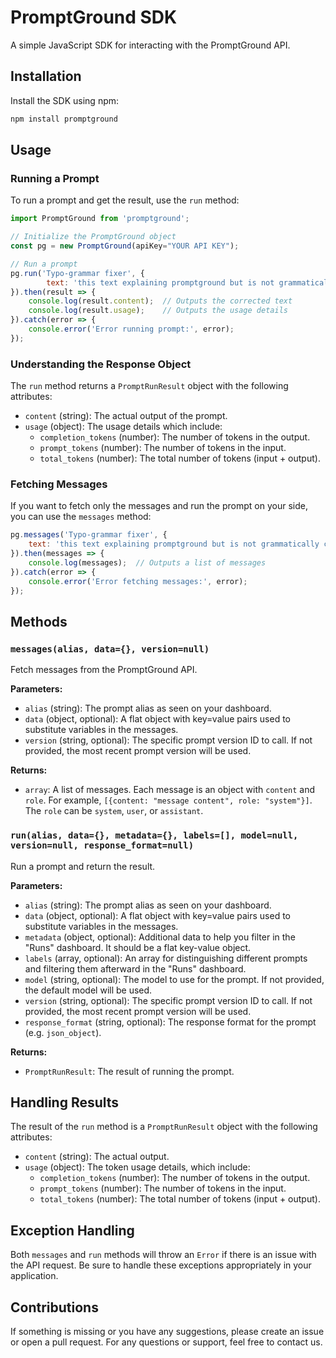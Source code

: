 
# PromptGround SDK

A simple JavaScript SDK for interacting with the PromptGround API.

## Installation

Install the SDK using npm:

```bash
npm install promptground
```

## Usage

### Running a Prompt

To run a prompt and get the result, use the `run` method:

```javascript
import PromptGround from 'promptground';

// Initialize the PromptGround object
const pg = new PromptGround(apiKey="YOUR API KEY");

// Run a prompt
pg.run('Typo-grammar fixer', {
        text: 'this text explaining promptground but is not grammatically correct' 
}).then(result => {
    console.log(result.content);  // Outputs the corrected text
    console.log(result.usage);    // Outputs the usage details
}).catch(error => {
    console.error('Error running prompt:', error);
});
```

### Understanding the Response Object

The `run` method returns a `PromptRunResult` object with the following attributes:

- `content` (string): The actual output of the prompt.
- `usage` (object): The usage details which include:
  - `completion_tokens` (number): The number of tokens in the output.
  - `prompt_tokens` (number): The number of tokens in the input.
  - `total_tokens` (number): The total number of tokens (input + output).


### Fetching Messages

If you want to fetch only the messages and run the prompt on your side, you can use the `messages` method:

```javascript
pg.messages('Typo-grammar fixer', {
    text: 'this text explaining promptground but is not grammatically correct' 
}).then(messages => {
    console.log(messages);  // Outputs a list of messages
}).catch(error => {
    console.error('Error fetching messages:', error);
});
```

## Methods

### `messages(alias, data={}, version=null)`

Fetch messages from the PromptGround API.

**Parameters:**
- `alias` (string): The prompt alias as seen on your dashboard.
- `data` (object, optional): A flat object with key=value pairs used to substitute variables in the messages.
- `version` (string, optional): The specific prompt version ID to call. If not provided, the most recent prompt version will be used.

**Returns:**
- `array`: A list of messages. Each message is an object with `content` and `role`. For example, `[{content: "message content", role: "system"}]`. The `role` can be `system`, `user`, or `assistant`.

### `run(alias, data={}, metadata={}, labels=[], model=null, version=null, response_format=null)`

Run a prompt and return the result.

**Parameters:**
- `alias` (string): The prompt alias as seen on your dashboard.
- `data` (object, optional): A flat object with key=value pairs used to substitute variables in the messages.
- `metadata` (object, optional): Additional data to help you filter in the "Runs" dashboard. It should be a flat key-value object.
- `labels` (array, optional): An array for distinguishing different prompts and filtering them afterward in the "Runs" dashboard.
- `model` (string, optional): The model to use for the prompt. If not provided, the default model will be used.
- `version` (string, optional): The specific prompt version ID to call. If not provided, the most recent prompt version will be used.
- `response_format` (string, optional): The response format for the prompt (e.g. `json_object`).

**Returns:**
- `PromptRunResult`: The result of running the prompt.

## Handling Results

The result of the `run` method is a `PromptRunResult` object with the following attributes:
- `content` (string): The actual output.
- `usage` (object): The token usage details, which include:
  - `completion_tokens` (number): The number of tokens in the output.
  - `prompt_tokens` (number): The number of tokens in the input.
  - `total_tokens` (number): The total number of tokens (input + output).

## Exception Handling

Both `messages` and `run` methods will throw an `Error` if there is an issue with the API request. Be sure to handle these exceptions appropriately in your application.

## Contributions

If something is missing or you have any suggestions, please create an issue or open a pull request. For any questions or support, feel free to contact us.

